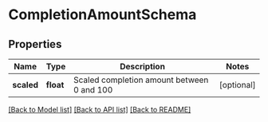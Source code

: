 # CompletionAmountSchema

## Properties
Name | Type | Description | Notes
------------ | ------------- | ------------- | -------------
**scaled** | **float** | Scaled completion amount between 0 and 100 | [optional] 

[[Back to Model list]](../README.md#documentation-for-models) [[Back to API list]](../README.md#documentation-for-api-endpoints) [[Back to README]](../README.md)



